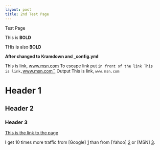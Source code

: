```yaml
---
layout: post
title: 2nd Test Page
---
```




Test Page

This is **BOLD** 

THis is also __BOLD__

**After changed to Kramdown and _config.yml**

This is link, www.msn.com
To escape link put `` in front of the link
This is link, ``www.msn.com``
Output
This is link, `www.msn.com`

# Header 1
## Header 2
### Header 3

[This is the link to the page](www.msn.com)

I get 10 times more traffic from [Google] [1] than from
[Yahoo] [2] or [MSN] [3].

  [1]: http://google.com/        "Google"
  [2]: http://search.yahoo.com/  "Yahoo Search"
  [3]: http://search.msn.com/    "MSN Search"
